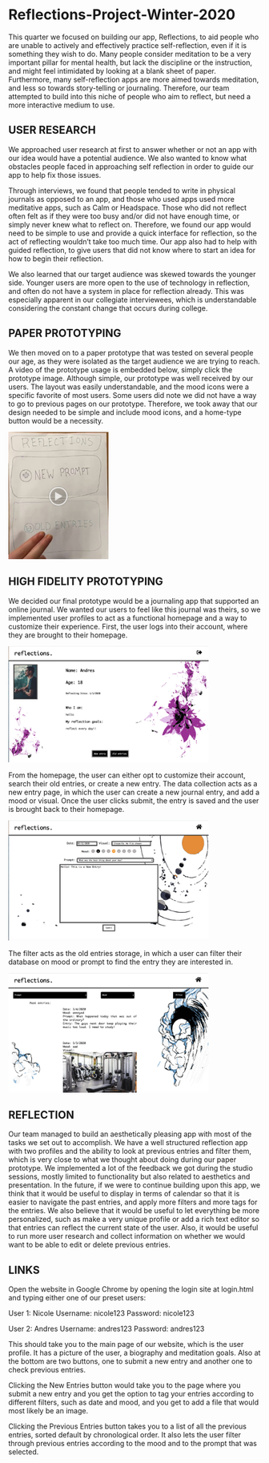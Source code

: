 # Reflections-Project-Winter-2020

This quarter we focused on building our app, Reflections, to aid people who are unable to actively and effectively practice self-reflection, even if it is something they wish to do. Many people consider meditation to be a very important pillar for mental health, but lack the discipline or the instruction, and might feel intimidated by looking at a blank sheet of paper. Furthermore, many self-reflection apps are more aimed towards meditation, and less so towards story-telling or journaling. Therefore, our team attempted to build into this niche of people who aim to reflect, but need a more interactive medium to use.

## USER RESEARCH
We approached user research at first to answer whether or not an app with our idea would have a potential audience. We also wanted to know what obstacles people faced in approaching self reflection in order to guide our app to help fix those issues. 

Through interviews, we found that people tended to write in physical journals as opposed to an app, and those who used apps used more meditative apps, such as Calm or Headspace. Those who did not reflect often felt as if they were too busy and/or did not have enough time, or simply never knew what to reflect on. Therefore, we found our app would need to be simple to use and provide a quick interface for reflection, so the act of reflecting wouldn’t take too much time. Our app also had to help with guided reflection, to give users that did not know where to start an idea for how to begin their reflection. 

We also learned that our target audience was skewed towards the younger side. Younger users are more open to the use of technology in reflection, and often do not have a system in place for reflection already. This was especially apparent in our collegiate interviewees, which is understandable considering the constant change that occurs during college. 

## PAPER PROTOTYPING
We then moved on to a paper prototype that was tested on several people our age, as they were isolated as the target audience we are trying to reach. A video of the prototype usage is embedded below, simply click the prototype image. Although simple, our prototype was well received by our users. The layout was easily understandable, and the mood icons were a specific favorite of most users. Some users did note we did not have a way to go to previous pages on our prototype. Therefore, we took away that our design needed to be simple and include mood icons, and a home-type button would be a necessity. 

[<img src="paper.png" width = 200px>](https://drive.google.com/file/d/15aPMutVLAfQgz5U7JYhiQTO_0GaT0I2x/view?usp=sharing "Paper Prototype Video")

## HIGH FIDELITY PROTOTYPING
We decided our final prototype would be a journaling app that supported an online journal. We wanted our users to feel like this journal was theirs, so we implemented user profiles to act as a functional homepage and a way to customize their experience. First, the user logs into their account, where they are brought to their homepage.

<img src="home.jpg" width = 400px>

From the homepage, the user can either opt to customize their account, search their old entries, or create a new entry.
The data collection acts as a new entry page, in which the user can create a new journal entry, and add a mood or visual. Once the user clicks submit, the entry is saved and the user is brought back to their homepage. 

<img src="new.jpg" width = 400px>

The filter acts as the old entries storage, in which a user can filter their database on mood or prompt to find the entry they are interested in. 

<img src="old.jpg" width = 400px>


## REFLECTION

Our team managed to build an aesthetically pleasing app with most of the tasks we set out to accomplish. We have a well structured reflection app with two profiles and the ability to look at previous entries and filter them, which is very close to what we thought about doing during our paper prototype. We implemented a lot of the feedback we got during the studio sessions, mostly limited to functionality but also related to aesthetics and presentation. In the future, if we were to continue building upon this app, we think that it would be useful to display in terms of calendar so that it is easier to navigate the past entries, and apply more filters and more tags for the entries. We also believe that it would be useful to let everything be more personalized, such as make a very unique profile or add a rich text editor so that entries can reflect the current state of the user. Also, it would be useful to run more user research and collect information on whether we would want to be able to edit or delete previous entries.

## LINKS

Open the website in Google Chrome by opening the login site at login.html and typing either one of our preset users:

User 1: Nicole
Username: nicole123
Password: nicole123


User 2: Andres
Username: andres123
Password: andres123

This should take you to the main page of our website, which is the user profile. It has a picture of the user, a biography and meditation goals. Also at the bottom are two buttons, one to submit a new entry and another one to check previous entries.

Clicking the New Entries button would take you to the page where you submit a new entry and you get the option to tag your entries according to different filters, such as date and mood, and you get to add a file that would most likely be an image. 

Clicking the Previous Entries button takes you to a list of all the previous entries, sorted default by chronological order. It also lets the user filter through previous entries according to the mood and to the prompt that was selected.




